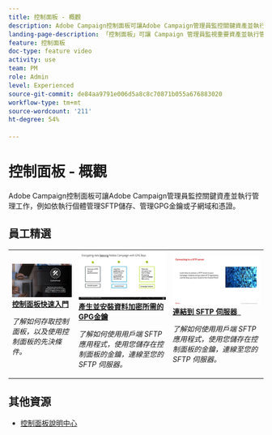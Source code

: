 ```yaml
---
title: 控制面板 - 概觀
description: Adobe Campaign控制面板可讓Adobe Campaign管理員監控關鍵資產並執行管理工作，例如依執行個體管理SFTP儲存、管理GPG金鑰或子網域和憑證。
landing-page-description: 「控制面板」可讓 Campaign 管理員監視重要資產並執行管理任務，例如依執行個體管理 SFTP 儲存、GPG 金鑰或子網域和憑證。
feature: 控制面板
doc-type: feature video
activity: use
team: PM
role: Admin
level: Experienced
source-git-commit: de84aa9791e006d5a8c8c70871b055a676883020
workflow-type: tm+mt
source-wordcount: '211'
ht-degree: 54%

---
```


# 控制面板 - 概觀

Adobe Campaign控制面板可讓Adobe Campaign管理員監控關鍵資產並執行管理工作，例如依執行個體管理SFTP儲存、管理GPG金鑰或子網域和憑證。

## 員工精選

<table>
<tr>
<td>
    <a href="./get-started.md">
      <img alt="連接到 SFTP 伺服器" src="./assets/kt-6385.jpg" />
    </a>
    <div>
      <a href="./get-started.md">
    <strong>控制面板快速入門</strong>
    </a>
    </div>
    <p>
    <em>了解如何存取控制面板，以及使用控制面板的先決條件。  </em>
    <p>
  </td>
  <td>
    <a href="./instance-settings/gpg-key-management/generate-and-install-gpg-keys.md">
      <img alt="連接到 SFTP 伺服器" src="./assets/36386.jpg" />
    </a>
    <div>
      <a href="./instance-settings/gpg-key-management/generate-and-install-gpg-keys.md">
    <strong>產生並安裝資料加密所需的GPG金鑰</strong>
    </a>
    </div>
    <p>
    <em>了解如何使用用戶端 SFTP 應用程式，使用您儲存在控制面板的金鑰，連線至您的 SFTP 伺服器。</em>
    <p>
  </td>
  <td>
    <a href="./sftp-management/connect-to-sftp-server.md">
      <img alt="連接到 SFTP 伺服器" src="./assets/27263.jpg" />
    </a>
    <div>
      <a href="./sftp-management/connect-to-sftp-server.md">
    <strong>連結到 SFTP 伺服器</strong>
     </a>
    </div>
    <p>
    <em>了解如何使用用戶端 SFTP 應用程式，使用您儲存在控制面板的金鑰，連線至您的 SFTP 伺服器。</em>
    <p>
  </td>
</tr>
</table>

## 其他資源

* [控制面板說明中心](https://experienceleague.adobe.com/docs/control-panel/using/control-panel-home.html?lang=zh-Hant)
